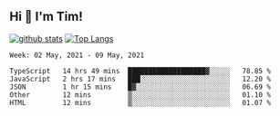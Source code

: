 ## Hi 👋 I'm Tim!
  
  [![github stats](https://github-readme-stats.vercel.app/api?username=thostetler&theme=dracula&count_private=true&show_icons=true)](https://github.com/thostetler/github-readme-stats)
  [![Top Langs](https://github-readme-stats.vercel.app/api/top-langs/?username=thostetler&layout=compact&count_private=true&theme=dracula&show_icons=true)](https://github.com/thostetler/github-readme-stats)
 
<!--START_SECTION:waka-->
```text
Week: 02 May, 2021 - 09 May, 2021

TypeScript   14 hrs 49 mins  ███████████████████▓░░░░░   78.85 % 
JavaScript   2 hrs 17 mins   ███░░░░░░░░░░░░░░░░░░░░░░   12.20 % 
JSON         1 hr 15 mins    █▓░░░░░░░░░░░░░░░░░░░░░░░   06.69 % 
Other        12 mins         ▒░░░░░░░░░░░░░░░░░░░░░░░░   01.10 % 
HTML         12 mins         ▒░░░░░░░░░░░░░░░░░░░░░░░░   01.07 % 
```
<!--END_SECTION:waka-->
